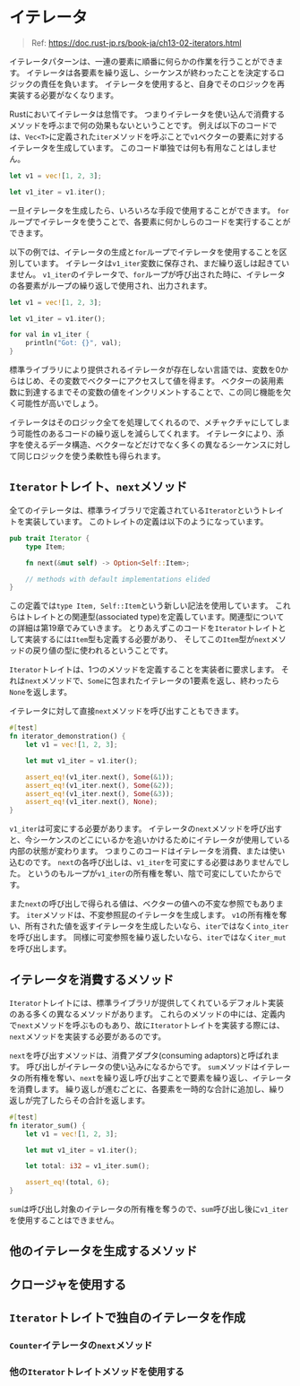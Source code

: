 # イテレータ

> Ref: https://doc.rust-jp.rs/book-ja/ch13-02-iterators.html

イテレータパターンは、一連の要素に順番に何らかの作業を行うことができます。
イテレータは各要素を繰り返し、シーケンスが終わったことを決定するロジックの責任を負います。
イテレータを使用すると、自身でそのロジックを再実装する必要がなくなります。

Rustにおいてイテレータは怠惰です。
つまりイテレータを使い込んで消費するメソッドを呼ぶまで何の効果もないということです。
例えば以下のコードでは、`Vec<T>`に定義された`iter`メソッドを呼ぶことで`v1`ベクターの要素に対するイテレータを生成しています。
このコード単独では何も有用なことはしません。

```rust
let v1 = vec![1, 2, 3];

let v1_iter = v1.iter();
```

一旦イテレータを生成したら、いろいろな手段で使用することができます。
`for`ループでイテレータを使うことで、各要素に何かしらのコードを実行することができます。

以下の例では、イテレータの生成と`for`ループでイテレータを使用することを区別しています。
イテレータは`v1_iter`変数に保存され、まだ繰り返しは起きていません。
`v1_iter`のイテレータで、`for`ループが呼び出された時に、イテレータの各要素がループの繰り返しで使用され、出力されます。

```rust
let v1 = vec![1, 2, 3];

let v1_iter = v1.iter();

for val in v1_iter {
    println("Got: {}", val);
}
```

標準ライブラリにより提供されるイテレータが存在しない言語では、変数を0からはじめ、その変数でベクターにアクセスして値を得ます。
ベクターの装用素数に到達するまでその変数の値をインクリメントすることで、この同じ機能を欠く可能性が高いでしょう。

イテレータはそのロジック全てを処理してくれるので、メチャクチャにしてしまう可能性のあるコードの繰り返しを減らしてくれます。
イテレータにより、添字を使えるデータ構造、ベクターなどだけでなく多くの異なるシーケンスに対して同じロジックを使う柔軟性も得られます。

## `Iterator`トレイト、`next`メソッド

全てのイテレータは、標準ライブラリで定義されている`Iterator`というトレイトを実装しています。
このトレイトの定義は以下のようになっています。

```rust
pub trait Iterator {
    type Item;

    fn next(&mut self) -> Option<Self::Item>;

    // methods with default implementations elided
}
```

この定義では`type Item, Self::Item`という新しい記法を使用しています。
これらはトレイトとの関連型(associated type)を定義しています。関連型についての詳細は第19章でみていきます。
とりあえずこのコードを`Iterator`トレイトとして実装するには`Item`型も定義する必要があり、
そしてこの`Item`型が`next`メソッドの戻り値の型に使われるということです。

`Iterator`トレイトは、1つのメソッドを定義することを実装者に要求します。
それは`next`メソッドで、`Some`に包まれたイテレータの1要素を返し、終わったら`None`を返します。

イテレータに対して直接`next`メソッドを呼び出すこともできます。

```rust
#[test]
fn iterator_demonstration() {
    let v1 = vec![1, 2, 3];

    let mut v1_iter = v1.iter();

    assert_eq!(v1_iter.next(), Some(&1));
    assert_eq!(v1_iter.next(), Some(&2));
    assert_eq!(v1_iter.next(), Some(&3));
    assert_eq!(v1_iter.next(), None);
}
```

`v1_iter`は可変にする必要があります。
イテレータの`next`メソッドを呼び出すと、今シーケンスのどこにいるかを追いかけるためにイテレータが使用している内部の状態が変わります。
つまりこのコードはイテレータを消費、または使い込むのです。
`next`の各呼び出しは、`v1_iter`を可変にする必要はありませんでした。
というのもループが`v1_iter`の所有権を奪い、陰で可変にしていたからです。

また`next`の呼び出しで得られる値は、ベクターの値への不変な参照でもあります。
`iter`メソッドは、不変参照屁のイテレータを生成します。
`v1`の所有権を奪い、所有された値を返すイテレータを生成したいなら、`iter`ではなく`into_iter`を呼び出します。
同様に可変参照を繰り返したいなら、`iter`ではなく`iter_mut`を呼び出します。

## イテレータを消費するメソッド

`Iterator`トレイトには、標準ライブラリが提供してくれているデフォルト実装のある多くの異なるメソッドがあります。
これらのメソッドの中には、定義内で`next`メソッドを呼ぶものもあり、故に`Iterator`トレイトを実装する際には、`next`メソッドを実装する必要があるのです。

`next`を呼び出すメソッドは、消費アダプタ(consuming adaptors)と呼ばれます。
呼び出しがイテレータの使い込みになるからです。
`sum`メソッドはイテレータの所有権を奪い、`next`を繰り返し呼び出すことで要素を繰り返し、イテレータを消費します。
繰り返しが進むごとに、各要素を一時的な合計に追加し、繰り返しが完了したらその合計を返します。

```rust
#[test]
fn iterator_sum() {
    let v1 = vec![1, 2, 3];

    let mut v1_iter = v1.iter();

    let total: i32 = v1_iter.sum();

    assert_eq!(total, 6);
}
```

`sum`は呼び出し対象のイテレータの所有権を奪うので、`sum`呼び出し後に`v1_iter`を使用することはできません。

## 他のイテレータを生成するメソッド



## クロージャを使用する



## `Iterator`トレイトで独自のイテレータを作成



### `Counter`イテレータの`next`メソッド



### 他の`Iterator`トレイトメソッドを使用する
